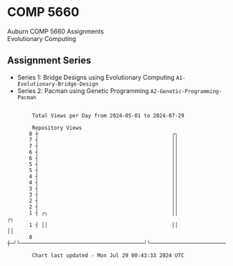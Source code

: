# COMP 5660
Auburn COMP 5660 Assignments  
Evolutionary Computing

## Assignment Series
- Series 1: Bridge Designs using Evolutionary Computing `A1-Evolutionary-Bridge-Design`
- Series 2: Pacman using Genetic Programming `A2-Genetic-Programming-Pacman`

```

        Total Views per Day from 2024-05-01 to 2024-07-29

        Repository Views
       8 ┼                                           ╭╮
       7 ┤                                           ││
       7 ┤                                           ││
       6 ┤                                           ││
       6 ┤                                           ││
       5 ┤                                           ││
       5 ┤                                           ││
       4 ┤                                           ││
       4 ┤                                           ││
       3 ┤                                           ││
       3 ┤                                           ││
       2 ┤                                           ││
       2 ┤                                           ││
       1 ┤ ╭╮                                        ││                          ╭╮
       1 ┤ ││                                        ││                          ││
       0 ┼─╯╰────────────────────────────────────────╯╰──────────────────────────╯╰────────────────

        Chart last updated - Mon Jul 29 00:43:33 2024 UTC
        
```
